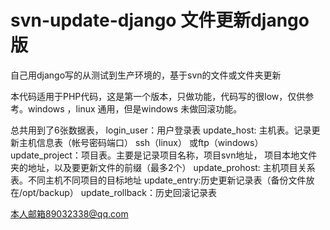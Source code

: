 # svn-update-django 文件更新django版
自己用django写的从测试到生产环境的，基于svn的文件或文件夹更新


本代码适用于PHP代码，这是第一个版本，只做功能，代码写的很low，仅供参考。windows ，linux 通用，但是windows 未做回滚功能。

总共用到了6张数据表， 
login_user：用户登录表
update_host: 主机表。记录更新主机信息表（帐号密码端口） ssh（linux） 或ftp（windows）
update_project：项目表。主要是记录项目名称，项目svn地址， 项目本地文件夹的地址，以及要更新文件的前缀（最多2个）
update_prohost: 主机项目关系表。不同主机不同项目的目标地址
update_entry:历史更新记录表（备份文件放在/opt/backup）
update_rollback：历史回滚记录表

本人邮箱89032338@qq.com


